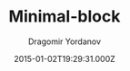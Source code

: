 ---
title: Minimal-block
github: 'https://github.com/drvy/minimal-block'
demo: 'http://blog.drvy.net/minimal-block/'
author: Dragomir Yordanov
ssg:
  - Jekyll
cms:
  - No Cms
date: 2015-01-02T19:29:31.000Z
github_branch: master
description: 'A minimalistic, responsive and friendly Jekyllrb theme.'
stale: false
---